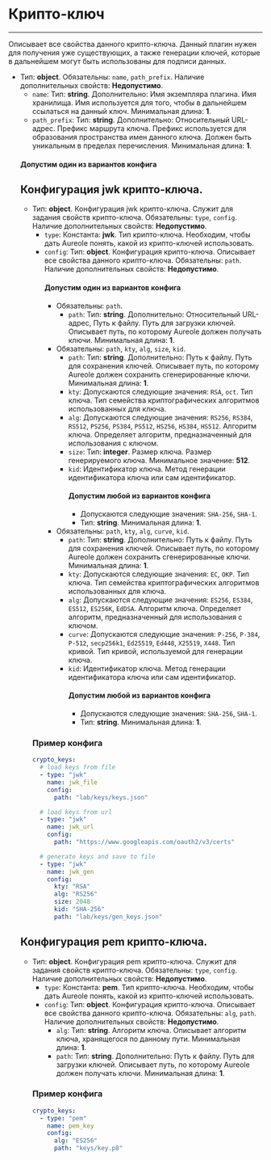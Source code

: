 # Крипто-ключ
***
Описывает все свойства данного крипто-ключа. Данный плагин нужен для получения уже существующих, а также генерации ключей, которые в дальнейшем могут быть использованы для подписи данных.
- Тип: **object**. Обязательны: `name`, `path_prefix`. Наличие дополнительных свойств: **Недопустимо**.
  - `name`: Тип: **string**. Дополнительно: Имя экземпляра плагина. Имя хранилища. Имя используется для того, чтобы в дальнейшем ссылаться на данный ключ. Минимальная длина: **1**.
  - `path_prefix`: Тип: **string**. Дополнительно: Относительный URL-адрес. Префикс маршрута ключа. Префикс используется для образования пространства имен данного ключа. Должен быть уникальным в пределах перечисления. Минимальная длина: **1**.
  #### Допустим один из вариантов конфига
  ## Конфигурация jwk крипто-ключа.
  - Тип: **object**. Конфигурация jwk крипто-ключа. Служит для задания свойств крипто-ключа. Обязательны: `type`, `config`. Наличие дополнительных свойств: **Недопустимо**.
    - `type`: Константа: **jwk**. Тип крипто-ключа. Необходим, чтобы дать Aureole понять, какой из крипто-ключей использовать.
    - `config`: Тип: **object**. Конфигурация крипто-ключа. Описывает все свойства данного крипто-ключа. Обязательны: `path`. Наличие дополнительных свойств: **Недопустимо**.
      #### Допустим один из вариантов конфига
      - Обязательны: `path`.
        - `path`: Тип: **string**. Дополнительно: Относительный URL-адрес, Путь к файлу. Путь для загрузки ключей. Описывает путь, по которому Aureole должен получать ключи. Минимальная длина: **1**.
      - Обязательны: `path`, `kty`, `alg`, `size`, `kid`.
        - `path`: Тип: **string**. Дополнительно: Путь к файлу. Путь для сохранения ключей. Описывает путь, по которому Aureole должен сохранить сгенерированные ключи. Минимальная длина: **1**.
        - `kty`: Допускаются следующие значения: `RSA`, `oct`. Тип ключа. Тип семейства криптографических алгоритмов использованных для ключа.
        - `alg`: Допускаются следующие значения: `RS256`, `RS384`, `RS512`, `PS256`, `PS384`, `PS512`, `HS256`, `HS384`, `HS512`. Алгоритм ключа. Определяет алгоритм, предназначенный для использования с ключом.
        - `size`: Тип: **integer**. Размер ключа. Размер генерируемого ключа. Минимальное значение: **512**.
        - `kid`: Идентификатор ключа. Метод генерации идентификатора ключа или сам идентификатор.
          #### Допустим любой из вариантов конфига
          - Допускаются следующие значения: `SHA-256`, `SHA-1`.
          - Тип: **string**. Минимальная длина: **1**.
      - Обязательны: `path`, `kty`, `alg`, `curve`, `kid`.
        - `path`: Тип: **string**. Дополнительно: Путь к файлу. Путь для сохранения ключей. Описывает путь, по которому Aureole должен сохранить сгенерированные ключи. Минимальная длина: **1**.
        - `kty`: Допускаются следующие значения: `EC`, `OKP`. Тип ключа. Тип семейства криптографических алгоритмов использованных для ключа.
        - `alg`: Допускаются следующие значения: `ES256`, `ES384`, `ES512`, `ES256K`, `EdDSA`. Алгоритм ключа. Определяет алгоритм, предназначенный для использования с ключом.
        - `curve`: Допускаются следующие значения: `P-256`, `P-384`, `P-512`, `secp256k1`, `Ed25519`, `Ed448`, `X25519`, `X448`. Тип кривой. Тип кривой, используемой для генерации ключа.
        - `kid`: Идентификатор ключа. Метод генерации идентификатора ключа или сам идентификатор.
          #### Допустим любой из вариантов конфига
          - Допускаются следующие значения: `SHA-256`, `SHA-1`.
          - Тип: **string**. Минимальная длина: **1**.
    ### Пример конфига
    ```yaml
    crypto_keys:
      # load keys from file
      - type: "jwk"
        name: jwk_file
        config:
          path: "lab/keys/keys.json"
    
      # load keys from url
      - type: "jwk"
        name: jwk_url
        config:
          path: "https://www.googleapis.com/oauth2/v3/certs"
    
      # generate keys and save to file
      - type: "jwk"
        name: jwk_gen
        config:
          kty: "RSA"
          alg: "RS256"
          size: 2048
          kid: "SHA-256"
          path: "lab/keys/gen_keys.json"
    ```
  ## Конфигурация pem крипто-ключа.
  - Тип: **object**. Конфигурация pem крипто-ключа. Служит для задания свойств крипто-ключа. Обязательны: `type`, `config`. Наличие дополнительных свойств: **Недопустимо**.
    - `type`: Константа: **pem**. Тип крипто-ключа. Необходим, чтобы дать Aureole понять, какой из крипто-ключей использовать.
    - `config`: Тип: **object**. Конфигурация крипто-ключа. Описывает все свойства данного крипто-ключа. Обязательны: `alg`, `path`. Наличие дополнительных свойств: **Недопустимо**.
      - `alg`: Тип: **string**. Алгоритм ключа. Описывает алгоритм ключа, хранящегося по данному пути. Минимальная длина: **1**.
      - `path`: Тип: **string**. Дополнительно: Путь к файлу. Путь для загрузки ключей. Описывает путь, по которому Aureole должен получать ключи. Минимальная длина: **1**.
    ### Пример конфига
    ```yaml
    crypto_keys:
      - type: "pem"
        name: pem_key
        config:
          alg: "ES256"
          path: "keys/key.p8"
    ```
